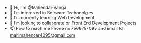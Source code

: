 - 👋 Hi, I’m @Mahendar-Vanga
- 👀 I’m interested in Sofrware Techonolgies
- 🌱 I’m currently learning Web Development
- 💞️ I’m looking to collaborate on Front End Development Projects
- 📫 How to reach me Phone no 7569754095 and Email Id : mahimahendar4095@gmail.com

<!---
Mahendar-Vanga/Mahendar-Vanga is a ✨ special ✨ repository because its `README.md` (this file) appears on your GitHub profile.
You can click the Preview link to take a look at your changes.
--->
